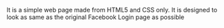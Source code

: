 It is a simple web page made from HTML5 and CSS only. It is designed to look as same as the original Facebook Login page as possible
